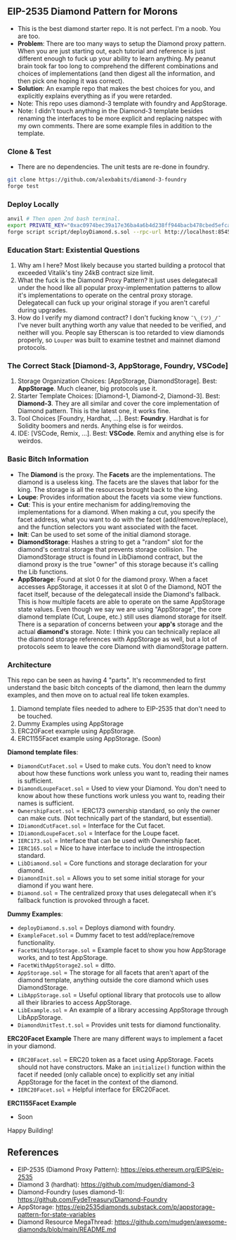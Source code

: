## EIP-2535 Diamond Pattern for Morons
* This is the best diamond starter repo. It is not perfect. I'm a noob. You are too. 
* **Problem**: There are too many ways to setup the Diamond proxy pattern. When you are just starting out, each tutorial and reference is just different enough to fuck up your ability to learn anything. My peanut brain took far too long to comprehend the different combinations and choices of implementations (and then digest all the information, and then pick one hoping it was correct).
* **Solution**: An example repo that makes the best choices for you, and explicitly explains everything as if you were retarded.
* Note: This repo uses diamond-3 template with foundry and AppStorage.
* Note: I didn't touch anything in the Diamond-3 template besides renaming the interfaces to be more explicit and replacing natspec with my own comments. There are some example files in addition to the template.

### Clone & Test
* There are no dependencies. The unit tests are re-done in foundry.
```bash
git clone https://github.com/alexbabits/diamond-3-foundry
forge test
```

### Deploy Locally
```bash
anvil # Then open 2nd bash terminal.
export PRIVATE_KEY="0xac0974bec39a17e36ba4a6b4d238ff944bacb478cbed5efcae784d7bf4f2ff80" # This is a local private key from anvil.
forge script script/deployDiamond.s.sol --rpc-url http://localhost:8545 --private-key $PRIVATE_KEY --broadcast
```

### Education Start: Existential Questions
1. Why am I here? Most likely because you started building a protocol that exceeded Vitalik's tiny 24kB contract size limit.
2. What the fuck is the Diamond Proxy Pattern? It just uses delegatecall under the hood like all popular proxy-implementation patterns to allow it's implementations to operate on the central proxy storage. Delegatecall can fuck up your original storage if you aren't careful during upgrades.
3. How do I verify my diamond contract? I don't fucking know `¯\_(ツ)_/¯` I've never built anything worth any value that needed to be verified, and neither will you. People say Etherscan is too retarded to view diamonds properly, so `Louper` was built to examine testnet and mainnet diamond protocols.

### The Correct Stack [Diamond-3, AppStorage, Foundry, VSCode]
1. Storage Organization Choices: [AppStorage, DiamondStorage]. Best: **AppStorage**. Much cleaner, big protocols use it.
2. Starter Template Choices: [Diamond-1, Diamond-2, Diamond-3]. Best: **Diamond-3**. They are all similar and cover the core implementation of Diamond pattern. This is the latest one, it works fine.
3. Tool Choices [Foundry, Hardhat, ...]. Best: **Foundry**. Hardhat is for Solidity boomers and nerds. Anything else is for weirdos.
4. IDE: [VSCode, Remix, ...]. Best: **VSCode**. Remix and anything else is for weirdos. 

### Basic Bitch Information
* The **Diamond** is the proxy. The **Facets** are the implementations. The diamond is a useless king. The facets are the slaves that labor for the king. The storage is all the resources brought back to the king.
* **Loupe**: Provides information about the facets via some view functions.
* **Cut**: This is your entire mechanism for adding/removing the implementations for a diamond. When making a cut, you specify the facet address, what you want to do with the facet (add/remove/replace), and the function selectors you want associated with the facet. 
* **Init**: Can be used to set some of the initial diamond storage.
* **DiamondStorage**: Hashes a string to get a "random" slot for the diamond's central storage that prevents storage collision. The DiamondStorage struct is found in LibDiamond contract, but the diamond proxy is the true "owner" of this storage because it's calling the Lib functions.
* **AppStorage**: Found at slot 0 for the diamond proxy. When a facet accesses AppStorage, it accesses it at slot 0 of the Diamond, NOT the facet itself, because of the delegatecall inside the Diamond's fallback. This is how multiple facets are able to operate on the same AppStorage state values. Even though we say we are using "AppStorage", the core diamond template (Cut, Loupe, etc.) still uses diamond storage for itself. There is a separation of concerns between your **app's** storage and the actual **diamond's** storage. Note: I think you can technically replace all the diamond storage references with AppStorage as well, but a lot of protocols seem to leave the core Diamond with diamondStorage pattern.

### Architecture
This repo can be seen as having 4 "parts". It's recommended to first understand the basic bitch concepts of the diamond, then learn the dummy examples, and then move on to actual real life token examples.

1. Diamond template files needed to adhere to EIP-2535 that don't need to be touched.
2. Dummy Examples using AppStorage
3. ERC20Facet example using AppStorage.
4. ERC1155Facet example using AppStorage. (Soon)

**Diamond template files**:
* `DiamondCutFacet.sol` = Used to make cuts. You don't need to know about how these functions work unless you want to, reading their names is sufficient.
* `DiamondLoupeFacet.sol` = Used to view your Diamond. You don't need to know about how these functions work unless you want to, reading their names is sufficient.
* `OwnershipFacet.sol` = IERC173 ownership standard, so only the owner can make cuts. (Not technically part of the standard, but essential).
* `IDiamondCutFacet.sol` = Interface for the Cut facet.
* `IDiamondLoupeFacet.sol` = Interface for the Loupe facet.
* `IERC173.sol` = Interface that can be used with Ownership facet.
* `IERC165.sol` = Nice to have interface to include the introspection standard.
* `LibDiamond.sol` = Core functions and storage declaration for your diamond.
* `DiamondInit.sol` = Allows you to set some initial storage for your diamond if you want here.
* `Diamond.sol` = The centralized proxy that uses delegatecall when it's fallback function is provoked through a facet.

**Dummy Examples**:
* `deployDiamond.s.sol` = Deploys diamond with foundry.
* `ExampleFacet.sol` = Dummy facet to test add/replace/remove functionality.
* `FacetWithAppStorage.sol` = Example facet to show you how AppStorage works, and to test AppStorage.
* `FacetWithAppStorage2.sol` = ditto.
* `AppStorage.sol` = The storage for all facets that aren't apart of the diamond template, anything outside the core diamond which uses DiamondStorage.
* `LibAppStorage.sol` = Useful optional library that protocols use to allow all their libraries to access AppStorage.
* `LibExample.sol` = An example of a library accessing AppStorage through LibAppStorage.
* `DiamondUnitTest.t.sol` = Provides unit tests for diamond functionality. 

**ERC20Facet Example**
There are many different ways to implement a facet in your diamond.
* `ERC20Facet.sol` = ERC20 token as a facet using AppStorage. Facets should not have constructors. Make an `initialize()` function within the facet if needed (only callable once) to explicitly set any initial AppStorage for the facet in the context of the diamond.
* `IERC20Facet.sol` = Helpful interface for ERC20Facet.

**ERC1155Facet Example**
* Soon

Happy Building!

## References
* EIP-2535 (Diamond Proxy Pattern): https://eips.ethereum.org/EIPS/eip-2535
* Diamond 3 (hardhat): https://github.com/mudgen/diamond-3
* Diamond-Foundry (uses diamond-1): https://github.com/FydeTreasury/Diamond-Foundry
* AppStorage: https://eip2535diamonds.substack.com/p/appstorage-pattern-for-state-variables
* Diamond Resource MegaThread: https://github.com/mudgen/awesome-diamonds/blob/main/README.md